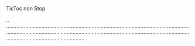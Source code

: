 TicToc non Stop

..
.............................................................................................................................................................................................................................................................................................................
